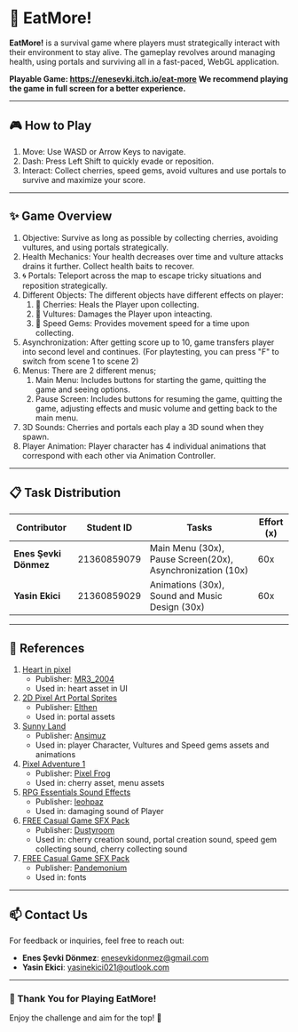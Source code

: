 # 🍒 EatMore!
**EatMore!** is a survival game where players must strategically interact with their environment to stay alive. 
The gameplay revolves around managing health, using portals and surviving all in a fast-paced, WebGL application.

**Playable Game: https://enesevki.itch.io/eat-more**
**We recommend playing the game in full screen for a better experience.**

---

## 🎮 How to Play
1. Move: Use WASD or Arrow Keys to navigate.
2. Dash: Press Left Shift to quickly evade or reposition.
3. Interact: Collect cherries, speed gems, avoid vultures and use portals to survive and maximize your score.

---

## ✨ Game Overview
1. Objective: Survive as long as possible by collecting cherries, avoiding vultures, and using portals strategically.
2. Health Mechanics: Your health decreases over time and vulture attacks drains it further. Collect health baits to recover. 
3. 🌀 Portals: Teleport  across the map to escape tricky situations and reposition strategically.
4. Different Objects: The different objects have different effects on player:
   1. 🍒 Cherries: Heals the Player upon collecting.
   2. 🦅 Vultures: Damages the Player upon inteacting.
   3. 💎 Speed Gems: Provides movement speed for a time upon collecting.
5. Asynchronization: After getting score up to 10, game transfers player into second level and continues. (For playtesting, you can press "F" to switch from scene 1 to scene 2)
6. Menus: There are 2 different menus;
   1. Main Menu: Includes buttons for starting the game, quitting the game and seeing options.
   2. Pause Screen: Includes buttons for resuming the game, quitting the game, adjusting effects and music volume and getting back to the main menu.  
8. 3D Sounds: Cherries and portals each play a 3D sound when they spawn.
9. Player Animation: Player character has 4 individual animations that correspond with each other via Animation Controller.  

---

## 📋 Task Distribution
| Contributor              | Student ID   | Tasks                              			       | Effort (x) |
|--------------------------|--------------|------------------------------------------------------------|------------|
| **Enes Şevki Dönmez**    | 21360859079  | Main Menu (30x), Pause Screen(20x), Asynchronization (10x) | 60x        |
| **Yasin Ekici**          | 21360859029  | Animations (30x), Sound and Music Design (30x)	       | 60x        |

---
   
## 🔗 References

1. [Heart in pixel](https://assetstore.unity.com/packages/2d/gui/icons/heart-in-pixel-287862)
   - Publisher: [MR3_2004](https://assetstore.unity.com/publishers/102381)
   - Used in: heart asset in UI
2. [2D Pixel Art Portal Sprites](https://elthen.itch.io/2d-pixel-art-portal-sprites)
   - Publisher: [Elthen](https://www.patreon.com/elthen)
   - Used in: portal assets
3. [Sunny Land](https://assetstore.unity.com/packages/2d/characters/sunny-land-103349)
   - Publisher: [Ansimuz](https://assetstore.unity.com/publishers/18720)
   - Used in: player Character, Vultures and Speed gems assets and animations
4. [Pixel Adventure 1](https://assetstore.unity.com/packages/2d/characters/pixel-adventure-1-155360)
   - Publisher: [Pixel Frog](https://assetstore.unity.com/publishers/44925)
   - Used in: cherry asset, menu assets
5. [RPG Essentials Sound Effects](https://assetstore.unity.com/packages/audio/sound-fx/rpg-essentials-sound-effects-free-227708)
   - Publisher: [leohpaz](https://assetstore.unity.com/publishers/61102)
   - Used in: damaging sound of Player 
6. [FREE Casual Game SFX Pack](https://assetstore.unity.com/packages/audio/sound-fx/free-casual-game-sfx-pack-54116)
   - Publisher: [Dustyroom](https://assetstore.unity.com/publishers/16150)
   - Used in: cherry creation sound, portal creation sound, speed gem collecting sound, cherry collecting sound
7. [FREE Casual Game SFX Pack](https://github.com/nickbota/Unity-Platformer-Episode-14/tree/main/Assets)
   - Publisher: [Pandemonium](https://www.patreon.com/pandemonium_games)
   - Used in: fonts 

---

## 📫 Contact Us
For feedback or inquiries, feel free to reach out:  
- **Enes Şevki Dönmez**: [enesevkidonmez@gmail.com](mailto:enesevkidonmez@gmail.com)  
- **Yasin Ekici**: [yasinekici021@outlook.com](mailto:yasinekici021@outlook.com)  

---

### 🎉 Thank You for Playing **EatMore!**  
Enjoy the challenge and aim for the top! 🏅
